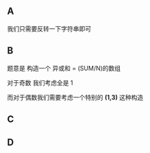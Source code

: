 ## A
我们只需要反转一下字符串即可

## B
题意是 构造一个 异或和 =  (SUM/N)的数组

对于奇数 我们考虑全是 1 

而对于偶数我们需要考虑一个特别的 **(1,3)** 这种构造


## C

## D
